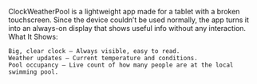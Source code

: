 ClockWeatherPool is a lightweight app made for a tablet with a broken touchscreen. Since the device couldn’t be used normally, the app turns it into an always-on display that shows useful info without any interaction.
What It Shows:

    Big, clear clock – Always visible, easy to read.
    Weather updates – Current temperature and conditions.
    Pool occupancy – Live count of how many people are at the local swimming pool.


    
